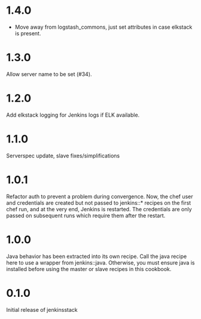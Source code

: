 # 1.4.0

- Move away from logstash_commons, just set attributes in case elkstack is present.

# 1.3.0

Allow server name to be set (#34).

# 1.2.0

Add elkstack logging for Jenkins logs if ELK available.

# 1.1.0

Serverspec update, slave fixes/simplifications

# 1.0.1

Refactor auth to prevent a problem during convergence. Now, the chef user and
credentials are created but not passed to jenkins::* recipes on the first chef
run, and at the very end, Jenkins is restarted. The credentials are only passed
on subsequent runs which require them after the restart.

# 1.0.0

Java behavior has been extracted into its own recipe. Call the java recipe here
to use a wrapper from jenkins::java. Otherwise, you must ensure java is installed
before using the master or slave recipes in this cookbook.


# 0.1.0

Initial release of jenkinsstack
